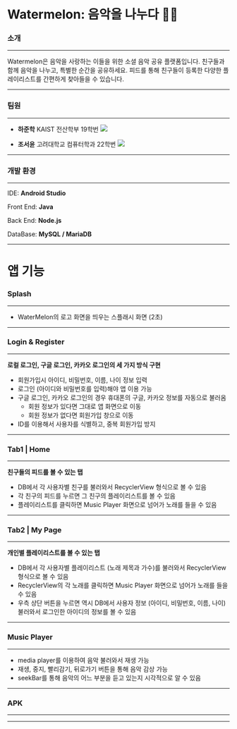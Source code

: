 # Watermelon: 음악을 나누다 🍉🎶

### **소개**
---

Watermelon은 음악을 사랑하는 이들을 위한 소셜 음악 공유 플랫폼입니다. 친구들과 함께 음악을 나누고, 특별한 순간을 공유하세요. 피드를 통해 친구들이 등록한 다양한 플레이리스트를 간편하게 찾아들을 수 있습니다.

---

### 팀원

---

- **하준학** KAIST 전산학부 19학번  <a href="https://github.com/jannagi" target="_blank"><img src="https://img.shields.io/badge/GitHub-181717?style=flat-square&logo=github&logoColor=white"></a>
    
- **조서윤** 고려대학교 컴퓨터학과 22학번  <a href="https://github.com/seoyuncho" target="_blank"><img src="https://img.shields.io/badge/GitHub-181717?style=flat-square&logo=github&logoColor=white"></a>
---

### 개발 환경

---

IDE: **Android Studio**

Front End: **Java**

Back End: **Node.js**

DataBase: **MySQL / MariaDB**

---

# 앱 기능

### Splash

---

- WaterMelon의 로고 화면을 띄우는 스플래시 화면 (2초)

---

### Login & Register

---

**로컬 로그인, 구글 로그인, 카카오 로그인의 세 가지 방식 구현**

- 회원가입시 아이디, 비밀번호, 이름, 나이 정보 입력
- 로그인 (아이디와 비밀번호를 입력)해야 앱 이용 가능
- 구글 로그인, 카카오 로그인의 경우 휴대폰의 구글, 카카오 정보를 자동으로 불러옴
    - 회원 정보가 있다면 그대로 앱 화면으로 이동
    - 회원 정보가 없다면 회원가입 창으로 이동
- ID를 이용해서 사용자를 식별하고, 중복 회원가입 방지

---

### Tab1 | Home

---

********************친구들의 피드를 볼 수 있는 탭********************

- DB에서 각 사용자별 친구를 불러와서 RecyclerView 형식으로 볼 수 있음
- 각 친구의 피드를 누르면 그 친구의 플레이리스트를 볼 수 있음
- 플레이리스트를 클릭하면 Music Player 화면으로 넘어가 노래를 들을 수 있음

---

### Tab2 | My Page

---

********************개인별 플레이리스트를 볼 수 있는 탭********************

- DB에서 각 사용자별 플레이리스트 (노래 제목과 가수)를 불러와서 RecyclerView 형식으로 볼 수 있음
- RecyclerView의 각 노래를 클릭하면 Music Player 화면으로 넘어가 노래를 들을 수 있음
- 우측 상단 버튼을 누르면 역시 DB에서 사용자 정보 (아이디, 비밀번호, 이름, 나이) 불러와서 로그인한 아이디의 정보를 볼 수 있음

---

### Music Player

---

- media player를 이용하여 음악 불러와서 재생 가능
- 재생, 중지, 빨리감기, 뒤로가기 버튼을 통해 음악 감상 가능
- seekBar를 통해 음악의 어느 부분을 듣고 있는지 시각적으로 알 수 있음

---

### APK

---

---
